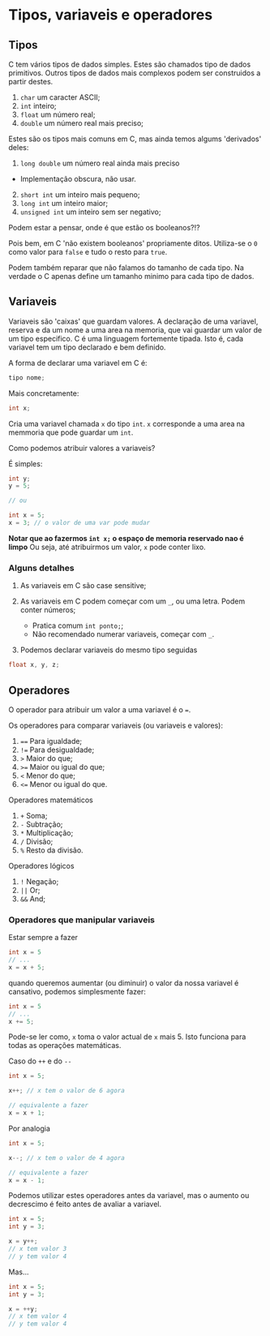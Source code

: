 # Tipos, variaveis e operadores

## Tipos

C tem vários tipos de dados simples. Estes são chamados tipo de dados primitivos. Outros tipos de dados mais complexos podem ser construidos a partir destes.

1. `char` um caracter ASCII;
2. `int` inteiro;
3. `float` um número real;
4. `double` um número real mais preciso;

Estes são os tipos mais comuns em C, mas ainda temos algums 'derivados' deles:
1. `long double` um número real ainda mais preciso
  * Implementação obscura, não usar.
2. `short int` um inteiro mais pequeno;
3. `long int`  um inteiro maior;
4. `unsigned int` um inteiro sem ser negativo;

Podem estar a pensar, onde é que estão os booleanos?!?

Pois bem, em C 'não existem booleanos' propriamente ditos.
Utiliza-se o `0` como valor para `false` e tudo o resto para `true`.


Podem também reparar que não falamos do tamanho de cada tipo. Na verdade o C apenas define um tamanho minimo para cada tipo de dados.

## Variaveis

Variaveis são 'caixas' que guardam valores.
A declaração de uma variavel, reserva e da um nome a uma area na memoria, que vai guardar um valor de um tipo especifico.
C é uma linguagem fortemente tipada. Isto é, cada variavel tem um tipo declarado e bem definido.

A forma de declarar uma variavel em C é:
```c
tipo nome;
```
Mais concretamente:
```c
int x;
```
Cria uma variavel chamada `x` do tipo `int`. `x` corresponde a uma area na memmoria que pode guardar um `int`.

Como podemos atribuir valores a variaveis?

É simples:
```c
int y;
y = 5;

// ou

int x = 5;
x = 3; // o valor de uma var pode mudar
```
**Notar que ao fazermos `int x;` o espaço de memoria reservado nao é limpo**
Ou seja, até atribuirmos um valor, `x` pode conter lixo.

### Alguns detalhes

1. As variaveis em C são case sensitive;
2. As variaveis em C podem começar com um `_`, ou uma letra. Podem conter números;
    * Pratica comum `int ponto;`;
    * Não recomendado numerar variaveis, começar com `_`.

3. Podemos declarar variaveis do mesmo tipo seguidas
```c
float x, y, z;
```
## Operadores

O operador para atribuir um valor a uma variavel é o `=`.

Os operadores para comparar variaveis (ou variaveis e valores):
1. `==` Para igualdade;
2. `!=` Para desigualdade;
3. `>` Maior do que;
4. `>=` Maior ou igual do que;
5. `<` Menor do que;
6. `<=` Menor ou igual do que.

Operadores matemáticos
1. `+` Soma;
2. `-` Subtração;
3. `*` Multiplicação;
4. `/` Divisão;
5. `%` Resto da divisão.

Operadores lógicos
1. `!` Negação;
2. `||` Or;
3. `&&` And;

### Operadores que manipular variaveis

Estar sempre a fazer
```c
int x = 5
// ...
x = x + 5;
```
quando queremos aumentar (ou diminuir) o valor da nossa variavel é cansativo, podemos simplesmente fazer:
```c
int x = 5
// ...
x += 5;
```
Pode-se ler como, `x` toma o valor actual de `x` mais 5.
Isto funciona para todas as operações matemáticas.


Caso do `++` e do `--`

```c
int x = 5;

x++; // x tem o valor de 6 agora

// equivalente a fazer
x = x + 1;
```
Por analogia
```c
int x = 5;

x--; // x tem o valor de 4 agora

// equivalente a fazer
x = x - 1;
```

Podemos utilizar estes operadores antes da variavel, mas o aumento ou decrescimo é feito antes de avaliar a variavel.
```c
int x = 5;
int y = 3;

x = y++;
// x tem valor 3
// y tem valor 4
```
Mas...
```c
int x = 5;
int y = 3;

x = ++y;
// x tem valor 4
// y tem valor 4
```
